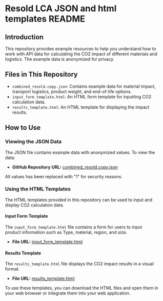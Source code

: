 # Resold LCA JSON and html templates README

## Introduction

This repository provides example resources to help you understand how to work with API data for calculating the CO2 impact of different materials and logistics. The example data is anonymized for privacy.

## Files in This Repository

- `combined_resold.copy.json`: Contains example data for material impact, transport logistics, product weight, and end-of-life options.
- `input_form_template.html`: An HTML form template for inputting CO2 calculation data.
- `results_template.html`: An HTML template for displaying the impact results.

## How to Use

### Viewing the JSON Data

The JSON file contains example data with anonymized values. To view the data:

- **GitHub Repository URL:** [combined_resold.copy.json](./combined_resold.copy.json)

All values has been replaced with "1" for security reasons.

### Using the HTML Templates

The HTML templates provided in this repository can be used to input and display CO2 calculation data.

#### Input Form Template

The `input_form_template.html` file contains a form for users to input product information such as Type, material, region, and size.

- **File URL:** [input_form_template.html](./input_form_template.html)

#### Results Template

The `results_template.html` file displays the CO2 impact results in a visual format.

- **File URL:** [results_template.html](./results_template.html)

To use these templates, you can download the HTML files and open them in your web browser or integrate them into your web application.
